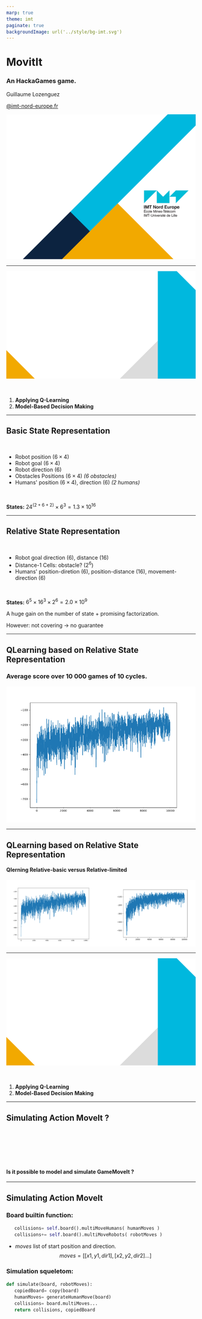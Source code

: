 ```yaml
---
marp: true
theme: imt
paginate: true
backgroundImage: url('../style/bg-imt.svg')
---
```


# MovitIt

### An HackaGames game.

Guillaume Lozenguez

[@imt-nord-europe.fr](mailto:guillaume.lozenguez@imt-nord-europe.fr)

![bg](../style/bg-tittle.svg)

---

![bg](../style/bg-toc.svg)

<br/>

1. **Applying Q-Learning**
2. **Model-Based Decision Making**

---

## Basic State Representation

<br />

- Robot position ($6 \times 4$)
- Robot goal ($6 \times 4$)
- Robot direction ($6$)
- Obstacles Positions ($6 \times 4$) _($6$ obstacles)_
- Humans' position ($6 \times 4$), direction ($6$) _($2$ humans)_

<br />

**States:** $24^{(2+6+2)} \times 6^3 = 1.3 \times 10^{16}$

---

## Relative State Representation

<br />

- Robot goal direction ($6$), distance ($16$)
- Distance-1 Cells: obstacle?  ($2^6$)
- Humans' position-diretion ($6$), position-distance ($16$), movement-direction ($6$)

<br />

**States:** $6^5 \times 16^3 \times 2^6= 2.0 \times 10^{9}$

A huge gain on the number of state $+$ promising factorization.

However: not covering -> no guarantee

---

## QLearning based on Relative State Representation

### Average score over 10 000  games of 10 cycles.

![width:500](./moveIt-qlearning-Base.png)

---

## QLearning based on Relative State Representation

#### Qlerning Relative-basic **versus**   Relative-limited

![](./qlearning-moveit.svg)


---

![bg](../style/bg-toc.svg)

<br/>

1. **Applying Q-Learning**
2. **Model-Based Decision Making**

---

## Simulating Action MoveIt ?

<br />
<br />
<br />
<br />
<br />

#### Is it possible to model and simulate GameMoveIt ?

---

## Simulating Action MoveIt

### Board builtin function:

```python 
   collisions= self.board().multiMoveHumans( humanMoves )
   collisions+= self.board().multiMoveRobots( robotMoves )    
```

- _moves_ list of start position and direction.
$$moves= [ [x1, y1, dir1], [x2, y2, dir2] ... ]$$

### Simulation squeletom:

```python
def simulate(board, robotMoves):
   copiedBoard= copy(board)
   humanMoves= generateHumanMove(board)
   collisions= board.multiMoves...    
   return collisions, copiedBoard
```
